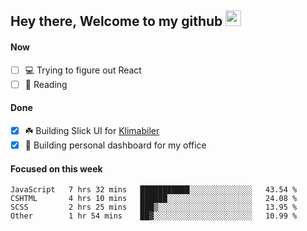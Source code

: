 ## Hey there, Welcome to my github <img src="https://media.giphy.com/media/hvRJCLFzcasrR4ia7z/giphy.gif" width="25px">

#### Now
- [ ] 💻 Trying to figure out React
- [ ] 📕 Reading

#### Done
- [x] ☘️ Building Slick UI for [Klimabiler](https://klimabiler.dk)
- [x] 🚀 Building personal dashboard for my office
 
 #### Focused on this week
<!--START_SECTION:waka-->

```text
JavaScript   7 hrs 32 mins   ███████████░░░░░░░░░░░░░░   43.54 %
CSHTML       4 hrs 10 mins   ██████░░░░░░░░░░░░░░░░░░░   24.08 %
SCSS         2 hrs 25 mins   ███▒░░░░░░░░░░░░░░░░░░░░░   13.95 %
Other        1 hr 54 mins    ██▓░░░░░░░░░░░░░░░░░░░░░░   10.99 %
```

<!--END_SECTION:waka-->

